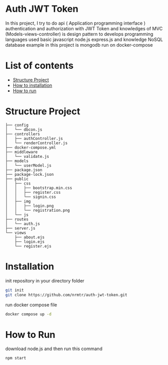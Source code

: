 # Auth JWT Token

In this project, I try to do api ( Application programming interface ) authentication and authorization with JWT Token and knowledges of MVC (Models-views-controller) is design pattern to develops programming languages used basic javascript node.js express.js and knowledge NoSQL database example in this project is mongodb run on docker-compose 
 
# List of contents
- [Structure Project](#structure-project)
- [How to installation](#installation)
- [How to run](#how-to-run)
 

# Structure Project

```
├── config
│   └── dbcon.js
├── controllers
│   ├── authController.js
│   └── renderController.js
├── docker-compose.yml
├── middleware
│   └── validate.js
├── models
│   └── userModel.js
├── package.json
├── package-lock.json
├── public
│   ├── css
│   │   ├── bootstrap.min.css
│   │   ├── register.css
│   │   └── signin.css
│   ├── img
│   │   ├── login.png
│   │   └── registration.png
│   └── js
├── routes
│   └── auth.js
├── server.js
└── views
    ├── about.ejs
    ├── login.ejs
    └── register.ejs
```
# Installation
init repository in your directory folder
```bash
git init
git clone https://github.com/nrmtr/auth-jwt-token.git
```
run docker compose file
```bash
docker compose up -d
```
# How to Run
download node.js and then run this command 
```bash
npm start 
```
